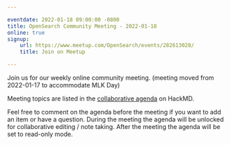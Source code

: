 ```yaml
---

eventdate: 2022-01-18 09:00:00 -0800
title: OpenSearch Community Meeting - 2022-01-18
online: true
signup:
    url: https://www.meetup.com/OpenSearch/events/282613028/
    title: Join on Meetup

---
```


Join us for our weekly online community meeting. (meeting moved from 2022-01-17 to accommodate MLK Day)

Meeting topics are listed in the [collaborative agenda](https://hackmd.io/@HmdZWaVnQU6M8icdvC5TwQ/ry64qltqY?both=) on HackMD.

Feel free to comment on the agenda before the meeting if you want to add an item or have a question.
During the meeting the agenda will be unlocked for collaborative editing / note taking. After the meeting the agenda will be set to read-only mode.
